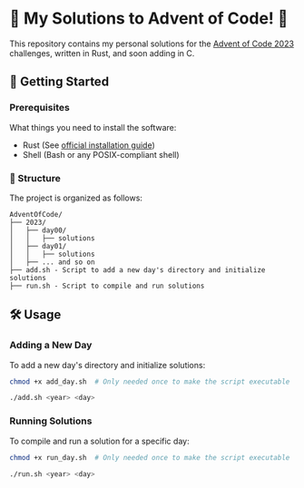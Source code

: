 # 🎄 My Solutions to Advent of Code! 🌟

This repository contains my personal solutions for the [Advent of Code 2023](https://adventofcode.com/2023) challenges, written in Rust, and soon adding in C.

## 🚀 Getting Started

### Prerequisites

What things you need to install the software:

- Rust (See [official installation guide](https://www.rust-lang.org/tools/install))
- Shell (Bash or any POSIX-compliant shell)

### 📁 Structure

The project is organized as follows:

```
AdventOfCode/
├── 2023/
│   ├── day00/
│   │   ├── solutions
│   ├── day01/
│   │   ├── solutions
│   ├── ... and so on
├── add.sh - Script to add a new day's directory and initialize solutions
├── run.sh - Script to compile and run solutions
```

## 🛠️ Usage

### Adding a New Day

To add a new day's directory and initialize solutions:

```bash
chmod +x add_day.sh  # Only needed once to make the script executable

./add.sh <year> <day>
```

### Running Solutions

To compile and run a solution for a specific day:

```bash
chmod +x run_day.sh  # Only needed once to make the script executable

./run.sh <year> <day>
```